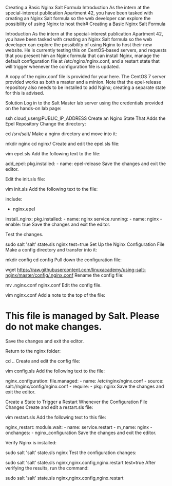 Creating a Basic Nginx Salt Formula
Introduction
As the intern at the special-interest publication Apartment 42, you have been tasked with creating an Nginx Salt formula so the web developer can explore the possibility of using Nginx to host their# Creating a Basic Nginx Salt Formula

Introduction
As the intern at the special-interest publication Apartment 42, you have been tasked with creating an Nginx Salt formula so the web developer can explore the possibility of using Nginx to host their new website. He is currently testing this on CentOS-based servers, and requests that you present him an Nginx formula that can install Nginx, manage the default configuration file at /etc/nginx/nginx.conf, and a restart state that will trigger whenever the configuration file is updated.

A copy of the nginx.conf file is provided for your here. The CentOS 7 server provided works as both a master and a minion. Note that the epel-release repository also needs to be installed to add Nginx; creating a separate state for this is advised.

Solution
Log in to the Salt Master lab server using the credentials provided on the hands-on lab page:

ssh cloud_user@PUBLIC_IP_ADDRESS
Create an Nginx State That Adds the Epel Repository
Change the directory:

cd /srv/salt/
Make a nginx directory and move into it:

mkdir nginx
cd nginx/
Create and edit the epel.sls file:

vim epel.sls
Add the following text to the file:

add_epel:
  pkg.installed:
    - name: epel-release
Save the changes and exit the editor.

Edit the init.sls file:

vim init.sls
Add the following text to the file:

include:
  - nginx.epel

install_nginx:
  pkg.installed:
    - name: nginx
  service.running:
    - name: nginx
    - enable: true
Save the changes and exit the editor.

Test the changes.

sudo salt 'salt' state.sls nginx test=true
Set Up the Nginx Configuration File
Make a config directory and transfer into it:

mkdir config
cd config
Pull down the configuration file:

wget https://raw.githubusercontent.com/linuxacademy/using-salt-nginx/master/config/.nginx.conf
Rename the config file:

mv .nginx.conf nginx.conf
Edit the config file.

vim nginx.conf
Add a note to the top of the file:

# This file is managed by Salt. Please do not make changes.
Save the changes and exit the editor.

Return to the nginx folder:

cd ..
Create and edit the config file:

vim config.sls
Add the following text to the file:

nginx_configuration:
  file.managed:
    - name: /etc/nginx/nginx.conf
    - source: salt://nginx/config/nginx.conf
    - require:
      - pkg: nginx
Save the changes and exit the editor.

Create a State to Trigger a Restart Whenever the Configuration File Changes
Create and edit a restart.sls file:

vim restart.sls
Add the following text to this file:

nginx_restart:
  module.wait:
    - name: service.restart
    - m_name: nginx
    - onchanges:
      - nginx_configuration
Save the changes and exit the editor.

Verify Nginx is installed:

sudo salt 'salt' state.sls nginx
Test the configuration changes:

sudo salt 'salt' state.sls nginx,nginx.config,nginx.restart test=true
After verifying the results, run the command:

sudo salt 'salt' state.sls nginx,nginx.config,nginx.restart
